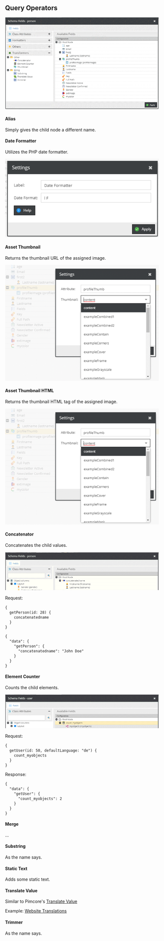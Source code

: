## Query Operators

![Overview](../img/graphql/queryoperators_overview.png)

#### Alias

Simply gives the child node a different name.

#### Date Formatter

Utilizes the PHP date formatter.

![Datahub Configs](../img/graphql/date_formatter.png)

#### Asset Thumbnail

Returns the thumbnail URL of the assigned image.

![Thumbnail Config](../img/graphql/operator_thumbnail.png)

#### Asset Thumbnail HTML

Returns the thumbnail HTML tag of the assigned image.

![Thumbnail Config](../img/graphql/operator_thumbnail.png)

#### Concatenator

Concatenates the child values.

![Concatenator Config](../img/graphql/operator_concatenator.png)

Request:
```
{
  getPerson(id: 28) {
    concatenatedname
  }
}
```

```
{
  "data": {
    "getPerson": {
      "concatenatedname": "John Doe"
    }
  }
}
```


####  Element Counter

Counts the child elements.

![Datahub Configs](../img/graphql/operator_elementcounter1.png)

Request:
```
{
  getUser(id: 50, defaultLanguage: "de") {
    count_myobjects
  }
}

```

Response:
```
{
  "data": {
    "getUser": {
      "count_myobjects": 2
    }
  }
}
```


#### Merge

...

#### Substring

As the name says.

#### Static Text

Adds some static text.

#### Translate Value

Similar to Pimcore's [Translate Value](https://pimcore.com/docs/5.x/User_Documentation/DataObjects/Grid_Configuration_Operators/Operators/TranslateValue.html)

Example: [Website Translations](querysamples/Sample_WebsiteTranslation.md)

#### Trimmer

As the name says.
